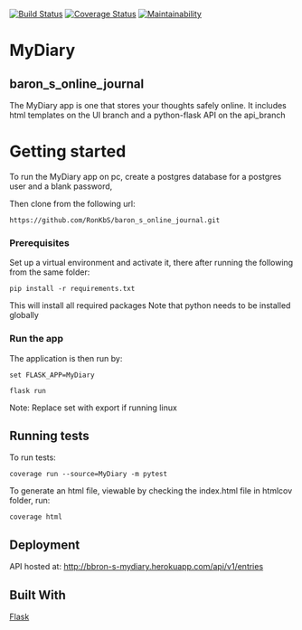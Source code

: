 [![Build Status](https://travis-ci.com/RonKbS/baron_s_online_journal.svg?branch=challenge_3)](https://travis-ci.com/RonKbS/baron_s_online_journal)
[![Coverage Status](https://coveralls.io/repos/github/RonKbS/baron_s_online_journal/badge.svg?branch=challenge_3)](https://coveralls.io/github/RonKbS/baron_s_online_journal?branch=challenge_3)
[![Maintainability](https://api.codeclimate.com/v1/badges/8f742ab7eebfdcf3af26/maintainability)](https://codeclimate.com/github/RonKbS/baron_s_online_journal/maintainability)

# MyDiary

## baron_s_online_journal

The MyDiary app is one that stores your thoughts safely online. It includes html templates on the 
UI branch and a python-flask API on the api_branch

# Getting started
To run the MyDiary app on pc, create a postgres database for a postgres user and a blank password,

Then clone from the following url:
````
https://github.com/RonKbS/baron_s_online_journal.git
````

### Prerequisites

Set up a virtual environment and activate it, there after running the following from the same folder:
````
pip install -r requirements.txt
````
This will install all required packages
Note that python needs to be installed globally

### Run the app
The application is then run by:
````
set FLASK_APP=MyDiary

flask run
````
Note: Replace set with export if running linux

## Running tests

To run tests:
```
coverage run --source=MyDiary -m pytest
```

To generate an html file, viewable by checking the index.html file in htmlcov folder, run:
```
coverage html

```

## Deployment

API hosted at:
http://bbron-s-mydiary.herokuapp.com/api/v1/entries

## Built With

[Flask](http://flask.pocoo.org/docs/1.0/)
